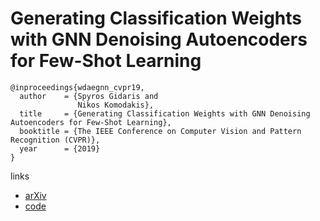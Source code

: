 # Generating Classification Weights with GNN Denoising Autoencoders for Few-Shot Learning

```
@inproceedings{wdaegnn_cvpr19,
  author    = {Spyros Gidaris and
               Nikos Komodakis},
  title     = {Generating Classification Weights with GNN Denoising Autoencoders for Few-Shot Learning},
  booktitle = {The IEEE Conference on Computer Vision and Pattern Recognition (CVPR)},
  year      = {2019}
}
```

links
- [arXiv](https://arxiv.org/abs/1905.01102)
- [code](https://github.com/gidariss/wDAE_GNN_FewShot)
